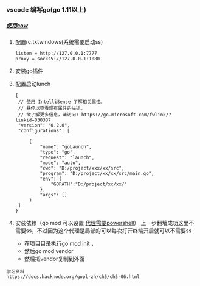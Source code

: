 ### vscode 编写go(go 1.11以上)

##### [使用cow](https://github.com/cyfdecyf/cow)

1. 配置rc.txtwindows(系统需要启动ss)

   ```
   listen = http://127.0.0.1:7777
   proxy = socks5://127.0.0.1:1080
   ```

2. 安装go插件

3. 配置启动lunch

   ```
   {
   	// 使用 IntelliSense 了解相关属性。 
   	// 悬停以查看现有属性的描述。
   	// 欲了解更多信息，请访问: https://go.microsoft.com/fwlink/?linkid=830387
   	"version": "0.2.0",
   	"configurations": [
   		
   		{
   			"name": "goLaunch",
   			"type": "go",
   			"request": "launch",
   			"mode": "auto",
   			"cwd": "D:/project/xxx/xx/src",
   			"program": "D:/project/xx/xx/src/main.go",
   			"env": {
   				"GOPATH":"D:/project/xx/xx/"
   			},
   			"args": []
   		}
   	]
   }
   ```

4. 安装依赖（go mod 可以设置 [代理需要powershell](https://goproxy.io/)）
   上一步翻墙成功这里不需要ss，不过因为这个代理是局部的可以每次打开终端开启就可以不需要ss
   - 在项目目录执行go mod init ，
   - 然后go mod vendor
   - 然后把vendor复制到外面




```
学习资料
https://docs.hacknode.org/gopl-zh/ch5/ch5-06.html
```
